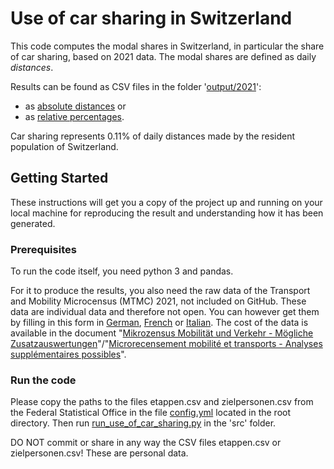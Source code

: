 # Use of car sharing in Switzerland

This code computes the modal shares in Switzerland, in particular the share of car sharing, based on 2021 data. The modal shares are defined as daily *distances*.

Results can be found as CSV files in the folder '<a href="https://github.com/antonindanalet/use-of-car-sharing-in-Switzerland/tree/master/output/2021">output/2021</a>':
- as <a href="https://github.com/antonindanalet/use-of-car-sharing-in-Switzerland/blob/master/output/2021/Parts_moyen_de_transport_2021.csv">absolute distances</a> or 
- as <a href="https://github.com/antonindanalet/use-of-car-sharing-in-Switzerland/blob/master/output/2021/Parts_moyen_de_transport_pourcentage_2021.csv">relative percentages</a>.

Car sharing represents 0.11% of daily distances made by the resident population of Switzerland.

## Getting Started
These instructions will get you a copy of the project up and running on your local machine for reproducing the result and understanding how it has been generated.

### Prerequisites
To run the code itself, you need python 3 and pandas.

For it to produce the results, you also need the raw data of the Transport and Mobility Microcensus (MTMC) 2021, not included on GitHub. These data are individual data and therefore not open. You can however get them by filling in this form in <a href="https://www.are.admin.ch/are/de/home/verkehr-und-infrastruktur/grundlagen-und-daten/mzmv/datenzugang.html">German</a>, <a href="https://www.are.admin.ch/are/fr/home/mobilite/bases-et-donnees/mrmt/accesauxdonnees.html">French</a> or <a href="https://www.are.admin.ch/are/it/home/mobilita/basi-e-dati/mcmt/accessoaidati.html">Italian</a>. The cost of the data is available in the document "<a href="https://www.are.admin.ch/dam/are/de/dokumente/verkehr/dokumente/mikrozensus/mzmv-zusatzauswertungen2021.pdf.download.pdf/Zusatzauswertungen%20MZMV%202021%20DE.pdf">Mikrozensus Mobilität und Verkehr - Mögliche Zusatzauswertungen</a>"/"<a href="https://www.are.admin.ch/dam/are/fr/dokumente/verkehr/dokumente/mikrozensus/mzmv-zusatzauswertungen2021.pdf.download.pdf/Zusatzauswertungen%20MZMV%202021%20FR.pdf">Microrecensement mobilité et transports - Analyses supplémentaires possibles</a>".

### Run the code
Please copy the paths to the files etappen.csv and zielpersonen.csv from the Federal Statistical Office in the file <a href="https://github.com/antonindanalet/use-of-car-sharing-in-Switzerland/blob/master/config.yml">config.yml</a> located in the root directory. Then run <a href="https://github.com/antonindanalet/use-of-car-sharing-in-Switzerland/blob/master/src/run_use_of_car_sharing.py">run_use_of_car_sharing.py</a> in the 'src' folder.

DO NOT commit or share in any way the CSV files etappen.csv or zielpersonen.csv! These are personal data.
